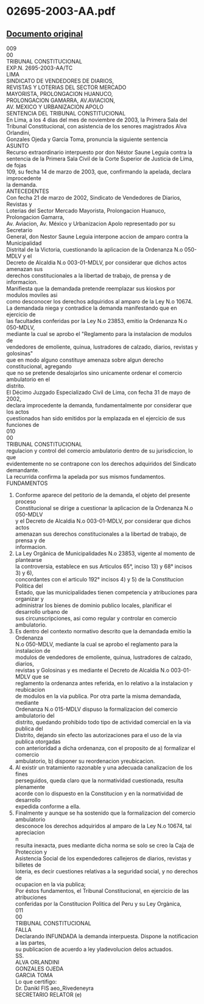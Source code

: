 
02695-2003-AA.pdf
=================
  
[Documento original](https://tc.gob.pe/jurisprudencia/2004/02695-2003-AA.pdf)  
---  
009  
00  
TRIBUNAL CONSTITUCIONAL  
EXP.N. 2695-2003-AA/TC  
LIMA  
SINDICATO DE VENDEDORES DE DIARIOS,  
REVISTAS Y LOTERIAS DEL SECTOR MERCADO  
MAYORISTA, PROLONGACION HUANUCO,  
PROLONGACION GAMARRA, AV.AVIACION,  
AV. MEXICO Y URBANIZACION APOLO  
SENTENCIA DEL TRIBUNAL CONSTITUCIONAL  
En Lima, a los 4 dias del mes de noviembre de 2003, la Primera Sala del  
Tribunal Constitucional, con asistencia de los senores magistrados Alva Orlandini,  
Gonzales Ojeda y Garcia Toma, pronuncia la siguiente sentencia  
ASUNTO  
Recurso extraordinario interpuesto por don Néstor Saune Leguia contra la  
sentencia de la Primera Sala Civil de la Corte Superior de Justicia de Lima, de fojas  
109, su fecha 14 de marzo de 2003, que, confirmando la apelada, declara improcedente  
la demanda.  
ANTECEDENTES  
Con fecha 21 de marzo de 2002, Sindicato de Vendedores de Diarios, Revistas y  
Loterias del Sector Mercado Mayorista, Prolongacion Huanuco, Prolongacion Gamarra,  
Av. Aviacion, Av. México y Urbanizacion Apolo representado por su Secretario  
General, don Nestor Saune Leguia interpone accion de amparo contra la Municipalidad  
Distrital de la Victoria, cuestionando la aplicacion de la Ordenanza N.o 050-MDLV y el  
Decreto de Alcaldia N.o 003-01-MDLV, por considerar que dichos actos amenazan sus  
derechos constitucionales a la libertad de trabajo, de prensa y de informacion.  
Manifiesta que la demandada pretende reemplazar sus kioskos por modulos moviles asi  
como desconocer los derechos adquiridos al amparo de la Ley N.o 10674.  
La demandada niega y contradice la demanda manifestando que en ejercicio de  
las facultades conferidas por la Ley N.o 23853, emitio la Ordenanza N.o 050-MDLV,  
mediante la cual se aprobo el "Reglamento para la instalacion de modulos de  
vendedores de emoliente, quinua, lustradores de calzado, diarios, revistas y golosinas"  
que en modo alguno constituye amenaza sobre algun derecho constitucional, agregando  
que no se pretende desalojarlos sino unicamente ordenar el comercio ambulatorio en el  
distrito.  
El Décimo Juzgado Especializado Civil de Lima, con fecha 31 de mayo de 2002,  
declara improcedente la demanda, fundamentalmente por considerar que los actos  
çuestionados han sido emitidos por la emplazada en el ejercicio de sus funciones de  
010  
00  
TRIBUNAL CONSTITUCIONAL  
regulacion y control del comercio ambulatorio dentro de su jurisdiccion, lo que  
evidentemente no se contrapone con los derechos adquiridos del Sindicato demandante.  
La recurrida confirma la apelada por sus mismos fundamentos.  
FUNDAMENTOS  
1) Conforme aparece del petitorio de la demanda, el objeto del presente proceso  
Constitucional se dirige a cuestionar la aplicacion de la Ordenanza N.o 050-MDLV  
y el Decreto de Alcaldia N.o 003-01-MDLV, por considerar que dichos actos  
amenazan sus derechos constitucionales a la libertad de trabajo, de prensa y de  
informacion.  
2) La Ley Orgânica de Municipalidades N.o 23853, vigente al momento de plantearse  
la controversia, establece en sus Articulos 65°, inciso 13) y 68° incisos 3) y 6),  
concordantes con el articulo 192° incisos 4) y 5) de la Constitucion Politica del  
Estado, que las municipalidades tienen competencia y atribuciones para organizar y  
administrar los bienes de dominio publico locales, planificar el desarrollo urbano de  
sus circunscripciones, asi como regular y controlar en comercio ambulatorio.  
3) Es dentro del contexto normativo descrito que la demandada emitio la Ordenanza  
N.o 050-MDLV, mediante la cual se aprobo el reglamento para la instalacion de  
modulos de vendedores de emoliente, quinua, lustradores de calzado, diarios,  
revistas y Golosinas y es mediante el Decreto de Alcaldia N.o 003-01-MDLV que se  
reglamento la ordenanza antes referida, en lo relativo a la instalacion y reubicacion  
de modulos en la via publica. Por otra parte la misma demandada, mediante  
Ordenanza N.o 015-MDLV dispuso la formalizacion del comercio ambulatorio del  
distrito, quedando prohibido todo tipo de actividad comercial en la via publica del  
Distrito, dejando sin efecto las autorizaciones para el uso de la via publica otorgadas  
con anterioridad a dicha ordenanza, con el proposito de a) formalizar el comercio  
ambulatorio, b) disponer su reordenacion yreubicacion.  
4) Al existir un tratamiento razonable y una adecuada canalizacion de los fines  
perseguidos, queda claro que la normatividad cuestionada, resulta plenamente  
acorde con lo dispuesto en la Constitucion y en la normatividad de desarrollo  
expedida conforme a ella.  
5) Finalmente y aunque se ha sostenido que la formalizacion del comercio ambulatorio  
desconoce los derechos adquiridos al amparo de la Ley N.o 10674, tal apreciacion  
n  
resulta inexacta, pues mediante dicha norma se solo se creo la Caja de Proteccion y  
Asistencia Social de los expendedores callejeros de diarios, revistas y billetes de  
loteria, es decir cuestiones relativas a la seguridad social, y no derechos de  
ocupacion en la via publica;  
Por éstos fundamentos, el Tribunal Constitucional, en ejercicio de las atribuciones  
conferidas por la Constitucion Politica del Peru y su Ley Orgànica,  
011  
00  
TRIBUNAL CONSTITUCIONAL  
FALLA  
Declarando INFUNDADA la demanda interpuesta. Dispone la notificacion a las partes,  
su publicacion de acuerdo a ley yladevolucion delos actuados.  
SS.  
ALVA ORLANDINI  
GONZALES OJEDA  
GARCIA TOMA  
Lo que certifigo:  
Dr. Danikl FIS aeo_Rivedeneyra  
SECRETARIO RELATOR (e)